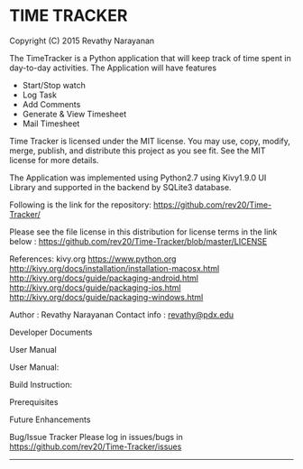 # TIME TRACKER

Copyright (C) 2015 Revathy Narayanan

The TimeTracker is a Python application that will keep track of time spent in day-to-day activities.
The Application will have features 
* Start/Stop watch 
* Log Task
* Add Comments
* Generate & View Timesheet
* Mail Timesheet

Time Tracker is licensed under the MIT license. You may use, copy, modify, merge, publish, and distribute this project as you see fit. See the MIT license for more details.

The Application was implemented using Python2.7 using Kivy1.9.0 UI Library and supported in the backend by SQLite3 database.

Following is the link for the repository: 
https://github.com/rev20/Time-Tracker/

Please see the file license in this distribution for license terms in the link below :
https://github.com/rev20/Time-Tracker/blob/master/LICENSE

References:
kivy.org
https://www.python.org
http://kivy.org/docs/installation/installation-macosx.html
http://kivy.org/docs/guide/packaging-android.html
http://kivy.org/docs/guide/packaging-ios.html
http://kivy.org/docs/guide/packaging-windows.html


Author : Revathy Narayanan
Contact info : revathy@pdx.edu



Developer Documents

User Manual

 User Manual:


Build Instruction:


Prerequisites


Future Enhancements






Bug/Issue Tracker
Please log in issues/bugs in https://github.com/rev20/Time-Tracker/issues






***
